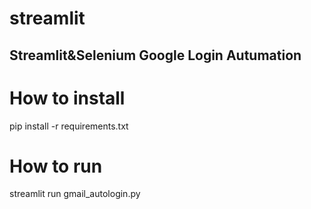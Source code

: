 # streamlit

## Streamlit&amp;Selenium Google Login Autumation

# How to install

pip install -r requirements.txt

# How to run

streamlit run gmail_autologin.py
